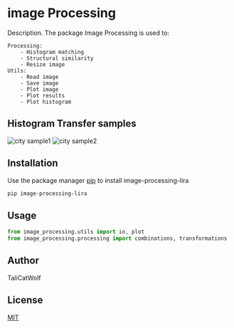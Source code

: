 # image Processing

Description. 
The package Image Processing is used to:

	Processing:
		- Histogram matching
		- Structural similarity
		- Resize image
	Utils:
		- Read image
		- Save image
		- Plot image
		- Plot results
		- Plot histogram

## Histogram Transfer samples

![city sample1](samples/city1.jpg)
![city sample2](samples/city2.jpg)


## Installation

Use the package manager [pip](https://pip.pypa.io/en/stable/) to install image-processing-lira

```bash
pip image-processing-lira
```

## Usage

```python
from image_processing.utils import io, plot
from image_processing.processing import combinations, transformations
```

## Author
TaliCatWolf

## License
[MIT](https://choosealicense.com/licenses/mit/)
